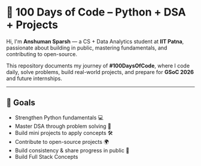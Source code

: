 # 🚀 100 Days of Code – Python + DSA + Projects

Hi, I'm **Anshuman Sparsh** — a CS + Data Analytics student at **IIT Patna**, passionate about building in public, mastering fundamentals, and contributing to open-source.

This repository documents my journey of **#100DaysOfCode**, where I code daily, solve problems, build real-world projects, and prepare for **GSoC 2026** and future internships.

---

## 🎯 Goals

- Strengthen Python fundamentals 💻  
- Master DSA through problem solving 🔢  
- Build mini projects to apply concepts 🛠️  
- Contribute to open-source projects 🌍  
- Build consistency & share progress in public 📢
- Build Full Stack Concepts 
